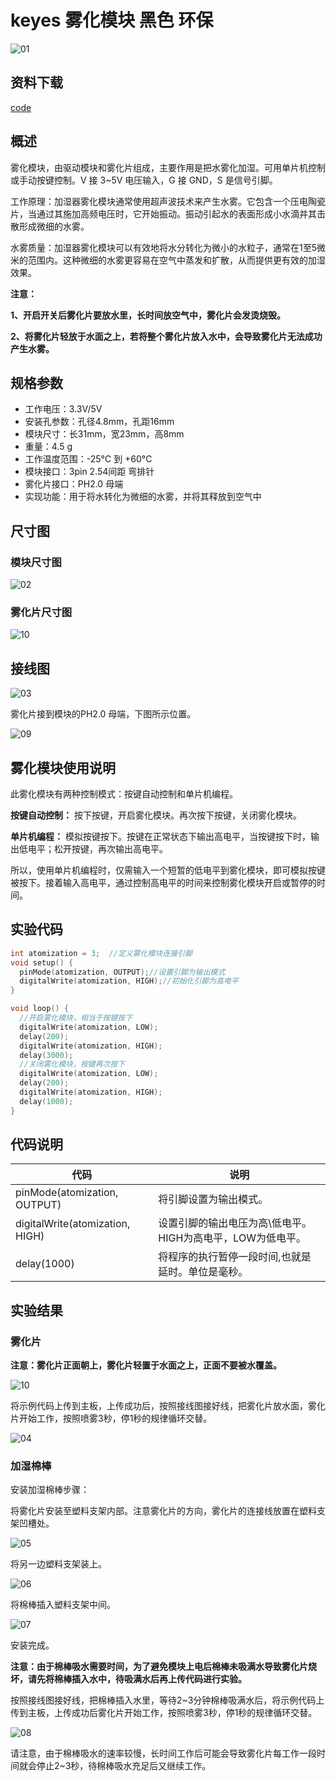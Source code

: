 # keyes 雾化模块 黑色 环保

![01](img/01.jpg)

## 资料下载

[code](./code.zip)



## 概述

雾化模块，由驱动模块和雾化片组成，主要作用是把水雾化加湿。可用单片机控制或手动按键控制。V 接 3~5V 电压输入，G 接 GND，S 是信号引脚。

工作原理：加湿器雾化模块通常使用超声波技术来产生水雾。它包含一个压电陶瓷片，当通过其施加高频电压时，它开始振动。振动引起水的表面形成小水滴并其击散形成微细的水雾。

水雾质量：加湿器雾化模块可以有效地将水分转化为微小的水粒子，通常在1至5微米的范围内。这种微细的水雾更容易在空气中蒸发和扩散，从而提供更有效的加湿效果。

**注意：**

**1、开启开关后雾化片要放水里，长时间放空气中，雾化片会发烫烧毁。**

**2、将雾化片轻放于水面之上，若将整个雾化片放入水中，会导致雾化片无法成功产生水雾。**



## 规格参数

- 工作电压：3.3V/5V
- 安装孔参数：孔径4.8mm，孔距16mm
- 模块尺寸：长31mm，宽23mm，高8mm
- 重量：4.5 g
- 工作温度范围：-25°C 到 +60°C
- 模块接口：3pin 2.54间距 弯排针
- 雾化片接口：PH2.0 母端
- 实现功能：用于将水转化为微细的水雾，并将其释放到空气中



## 尺寸图

### 模块尺寸图

![02](img/02.jpg)



### 雾化片尺寸图

![10](img/10.jpg)



## 接线图

![03](img/03.jpg)



雾化片接到模块的PH2.0 母端，下图所示位置。

![09](img/09.png)



## 雾化模块使用说明

此雾化模块有两种控制模式：按键自动控制和单片机编程。

**按键自动控制：** 按下按键，开启雾化模块。再次按下按键，关闭雾化模块。

**单片机编程：** 模拟按键按下。按键在正常状态下输出高电平，当按键按下时，输出低电平；松开按键，再次输出高电平。

所以，使用单片机编程时，仅需输入一个短暂的低电平到雾化模块，即可模拟按键被按下。接着输入高电平，通过控制高电平的时间来控制雾化模块开启或暂停的时间。



## 实验代码

```c
int atomization = 3;  //定义雾化模块连接引脚
void setup() {
  pinMode(atomization, OUTPUT);//设置引脚为输出模式
  digitalWrite(atomization, HIGH);//初始化引脚为高电平   
}

void loop() {
  //开启雾化模块，相当于按键按下
  digitalWrite(atomization, LOW);   
  delay(200);  
  digitalWrite(atomization, HIGH); 
  delay(3000); 
  //关闭雾化模块，按键再次按下
  digitalWrite(atomization, LOW); 
  delay(200); 
  digitalWrite(atomization, HIGH);   
  delay(1000);
}
```



## 代码说明

| 代码                            | 说明                                                       |
| ------------------------------- | ---------------------------------------------------------- |
| pinMode(atomization, OUTPUT)    | 将引脚设置为输出模式。                                     |
| digitalWrite(atomization, HIGH) | 设置引脚的输出电压为高\低电平。HIGH为高电平，LOW为低电平。 |
| delay(1000)                     | 将程序的执行暂停一段时间,也就是延时。单位是毫秒。          |



## 实验结果

### 雾化片

**注意：雾化片正面朝上，雾化片轻置于水面之上，正面不要被水覆盖。**

![10](img/10.jpg)

将示例代码上传到主板，上传成功后，按照接线图接好线，把雾化片放水面，雾化片开始工作，按照喷雾3秒，停1秒的规律循环交替。

![04](img/04.jpg)



### 加湿棉棒

安装加湿棉棒步骤：

将雾化片安装至塑料支架内部。注意雾化片的方向，雾化片的连接线放置在塑料支架凹槽处。

![05](img/05.jpg)



将另一边塑料支架装上。

![06](img/06.jpg)



将棉棒插入塑料支架中间。

![07](img/07.jpg)

安装完成。

**注意：由于棉棒吸水需要时间，为了避免模块上电后棉棒未吸满水导致雾化片烧坏，请先将棉棒插入水中，待吸满水后再上传代码进行实验。**



按照接线图接好线，把棉棒插入水里，等待2~3分钟棉棒吸满水后，将示例代码上传到主板，上传成功后雾化片开始工作，按照喷雾3秒，停1秒的规律循环交替。

![08](img/08.jpg)

请注意，由于棉棒吸水的速率较慢，长时间工作后可能会导致雾化片每工作一段时间就会停止2~3秒，待棉棒吸水充足后又继续工作。